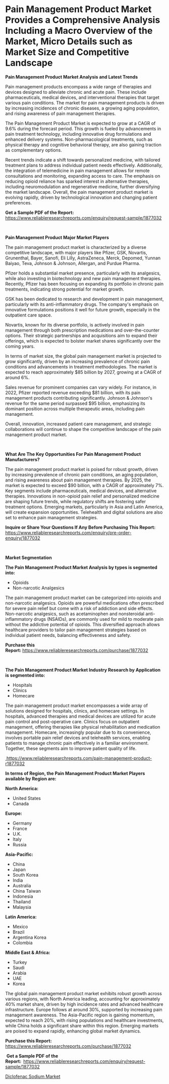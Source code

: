 <p><h1>Pain Management Product Market Provides a Comprehensive Analysis Including a Macro Overview of the Market, Micro Details such as Market Size and Competitive Landscape</h1></p><p><strong>Pain Management Product Market Analysis and Latest Trends</strong></p>
<p><p>Pain management products encompass a wide range of therapies and devices designed to alleviate chronic and acute pain. These include pharmaceuticals, medical devices, and interventional therapies that target various pain conditions. The market for pain management products is driven by increasing incidences of chronic diseases, a growing aging population, and rising awareness of pain management therapies.</p><p>The Pain Management Product Market is expected to grow at a CAGR of 9.6% during the forecast period. This growth is fueled by advancements in pain treatment technology, including innovative drug formulations and enhanced delivery systems. Non-pharmacological treatments, such as physical therapy and cognitive behavioral therapy, are also gaining traction as complementary options.</p><p>Recent trends indicate a shift towards personalized medicine, with tailored treatment plans to address individual patient needs effectively. Additionally, the integration of telemedicine in pain management allows for remote consultations and monitoring, expanding access to care. The emphasis on reducing opioid reliance has sparked interest in alternative therapies, including neuromodulation and regenerative medicine, further diversifying the market landscape. Overall, the pain management product market is evolving rapidly, driven by technological innovation and changing patient preferences.</p></p>
<p><strong>Get a Sample PDF of the Report:&nbsp;</strong> <a href="https://www.reliableresearchreports.com/enquiry/request-sample/1877032?utm_campaign=3002&utm_medium=2&utm_source=Github&utm_content=ia&utm_term=08032025&utm_id=pain-management-product">https://www.reliableresearchreports.com/enquiry/request-sample/1877032</a></p>
<p>&nbsp;</p>
<p><strong>Pain Management Product Major Market Players</strong></p>
<p><p>The pain management product market is characterized by a diverse competitive landscape, with major players like Pfizer, GSK, Novartis, Grunenthal, Bayer, Sanofi, Eli Lilly, AstraZeneca, Merck, Depomed, Yunnan Baiyao, Teva, Johnson & Johnson, Allergan, and Purdue Pharma.</p><p>Pfizer holds a substantial market presence, particularly with its analgesics, while also investing in biotechnology and new pain management therapies. Recently, Pfizer has been focusing on expanding its portfolio in chronic pain treatments, indicating strong potential for market growth.</p><p>GSK has been dedicated to research and development in pain management, particularly with its anti-inflammatory drugs. The company's emphasis on innovative formulations positions it well for future growth, especially in the outpatient care space.</p><p>Novartis, known for its diverse portfolio, is actively involved in pain management through both prescription medications and over-the-counter options. Their strategic partnerships and acquisitions aim to expand their offerings, which is expected to bolster market shares significantly over the coming years.</p><p>In terms of market size, the global pain management market is projected to grow significantly, driven by an increasing prevalence of chronic pain conditions and advancements in treatment methodologies. The market is expected to reach approximately $85 billion by 2027, growing at a CAGR of around 6%.</p><p>Sales revenue for prominent companies can vary widely. For instance, in 2022, Pfizer reported revenue exceeding $81 billion, with its pain management products contributing significantly. Johnson & Johnson's revenue for the same period surpassed $95 billion, emphasizing its dominant position across multiple therapeutic areas, including pain management. </p><p>Overall, innovation, increased patient care management, and strategic collaborations will continue to shape the competitive landscape of the pain management product market.</p></p>
<p>&nbsp;</p>
<p><strong>What Are The Key Opportunities For Pain Management Product Manufacturers?</strong></p>
<p><p>The pain management product market is poised for robust growth, driven by increasing prevalence of chronic pain conditions, an aging population, and rising awareness about pain management therapies. By 2025, the market is expected to exceed $90 billion, with a CAGR of approximately 7%. Key segments include pharmaceuticals, medical devices, and alternative therapies. Innovations in non-opioid pain relief and personalized medicine are shaping future trends, while regulatory shifts are fostering safer treatment options. Emerging markets, particularly in Asia and Latin America, will create expansion opportunities. Telehealth and digital solutions are also set to enhance pain management strategies.</p></p>
<p><strong>Inquire or Share Your Questions If Any Before Purchasing This Report:</strong> <a href="https://www.reliableresearchreports.com/enquiry/pre-order-enquiry/1877032?utm_campaign=3002&utm_medium=2&utm_source=Github&utm_content=ia&utm_term=08032025&utm_id=pain-management-product">https://www.reliableresearchreports.com/enquiry/pre-order-enquiry/1877032</a></p>
<p>&nbsp;</p>
<p><strong>Market Segmentation</strong></p>
<p><strong>The Pain Management Product Market Analysis by types is segmented into:</strong></p>
<p><ul><li>Opioids</li><li>Non-narcotic Analgesics</li></ul></p>
<p><p>The pain management product market can be categorized into opioids and non-narcotic analgesics. Opioids are powerful medications often prescribed for severe pain relief but come with a risk of addiction and side effects. Non-narcotic analgesics, such as acetaminophen and nonsteroidal anti-inflammatory drugs (NSAIDs), are commonly used for mild to moderate pain without the addictive potential of opioids. This diversified approach allows healthcare providers to tailor pain management strategies based on individual patient needs, balancing effectiveness and safety.</p></p>
<p><strong>Purchase this Report:&nbsp;</strong><a href="https://www.reliableresearchreports.com/purchase/1877032?utm_campaign=3002&utm_medium=2&utm_source=Github&utm_content=ia&utm_term=08032025&utm_id=pain-management-product">https://www.reliableresearchreports.com/purchase/1877032</a></p>
<p>&nbsp;</p>
<p><strong>The Pain Management Product Market Industry Research by Application is segmented into:</strong></p>
<p><ul><li>Hospitals</li><li>Clinics</li><li>Homecare</li></ul></p>
<p><p>The pain management product market encompasses a wide array of solutions designed for hospitals, clinics, and homecare settings. In hospitals, advanced therapies and medical devices are utilized for acute pain control and post-operative care. Clinics focus on outpatient management, offering therapies like physical rehabilitation and medication management. Homecare, increasingly popular due to its convenience, involves portable pain relief devices and telehealth services, enabling patients to manage chronic pain effectively in a familiar environment. Together, these segments aim to improve patient quality of life.</p></p>
<p><a href="https://www.reliableresearchreports.com/pain-management-product-r1877032?utm_campaign=3002&utm_medium=2&utm_source=Github&utm_content=ia&utm_term=08032025&utm_id=pain-management-product">&nbsp;https://www.reliableresearchreports.com/pain-management-product-r1877032</a></p>
<p><strong>In terms of Region, the Pain Management Product Market Players available by Region are:</strong></p>
<p>
    <p> <strong> North America: </strong>
        <ul>
            <li>United States</li>
            <li>Canada</li>
        </ul>
        </p> 
    <p> <strong> Europe: </strong>
        <ul>
            <li>Germany</li>
            <li>France</li>
            <li>U.K.</li>
            <li>Italy</li>
            <li>Russia</li>
        </ul>
        </p> 
    <p> <strong> Asia-Pacific: </strong>
        <ul>
            <li>China</li>
            <li>Japan</li>
            <li>South Korea</li>
            <li>India</li>
            <li>Australia</li>
            <li>China Taiwan</li>
            <li>Indonesia</li>
            <li>Thailand</li>
            <li>Malaysia</li>
        </ul>
        </p> 
    <p> <strong> Latin America: </strong>
        <ul>
            <li>Mexico</li>
            <li>Brazil</li>
            <li>Argentina Korea</li>
            <li>Colombia</li>
        </ul>
        </p> 
    <p> <strong> Middle East & Africa: </strong>
        <ul>
            <li>Turkey</li>
            <li>Saudi</li>
            <li>Arabia</li>
            <li>UAE</li>
            <li>Korea</li>
        </ul>
    </p>
    </p>
<p><p>The global pain management product market exhibits robust growth across various regions, with North America leading, accounting for approximately 40% market share, driven by high incidence rates and advanced healthcare infrastructure. Europe follows at around 30%, supported by increasing pain management awareness. The Asia-Pacific region is gaining momentum, expected to reach 20%, with rising populations and healthcare investments, while China holds a significant share within this region. Emerging markets are poised to expand rapidly, enhancing global market dynamics.</p></p>
<p><strong>Purchase this Report: </strong><a href="https://www.reliableresearchreports.com/purchase/1877032?utm_campaign=3002&utm_medium=2&utm_source=Github&utm_content=ia&utm_term=08032025&utm_id=pain-management-product">https://www.reliableresearchreports.com/purchase/1877032</a></p>
<p>&nbsp;<strong>Get a Sample PDF of the Report:&nbsp;&nbsp;</strong><a href="https://www.reliableresearchreports.com/enquiry/request-sample/1877032?utm_campaign=3002&utm_medium=2&utm_source=Github&utm_content=ia&utm_term=08032025&utm_id=pain-management-product">https://www.reliableresearchreports.com/enquiry/request-sample/1877032</a></p>
<p><strong></strong></p>
<p><p><a href="https://github.com/leyesamilej/Market-Research-Report-List-1/blob/main/diclofenac-sodium-market.md?utm_campaign=3002&utm_medium=2&utm_source=Github&utm_content=ia&utm_term=08032025&utm_id=pain-management-product">Diclofenac Sodium Market</a></p></p>